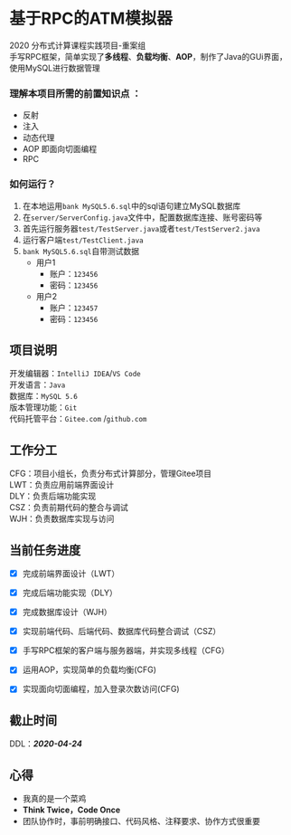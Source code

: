 # 基于RPC的ATM模拟器

2020 分布式计算课程实践项目-重案组    
手写RPC框架，简单实现了**多线程**、**负载均衡**、**AOP**，制作了Java的GUi界面，使用MySQL进行数据管理          

### 理解本项目所需的前置知识点 ：            

- 反射
- 注入
- 动态代理
- AOP 即面向切面编程
- RPC

### 如何运行？

1. 在本地运用`bank MySQL5.6.sql`中的sql语句建立MySQL数据库
2. 在`server/ServerConfig.java`文件中，配置数据库连接、账号密码等
3. 首先运行服务器`test/TestServer.java`或者`test/TestServer2.java`
4. 运行客户端`test/TestClient.java`
5. `bank MySQL5.6.sql`自带测试数据
   - 用户1 
     - 账户：`123456`
     - 密码：`123456`
   - 用户2
     - 账户：`123457`
     - 密码：`123456` 



## 项目说明

开发编辑器：`IntelliJ IDEA`/`VS Code`   
开发语言：`Java`   
数据库：`MySQL 5.6`    
版本管理功能：`Git`    
代码托管平台：`Gitee.com` /`github.com`    

## 工作分工

CFG：项目小组长，负责分布式计算部分，管理Gitee项目  
LWT：负责应用前端界面设计   
DLY：负责后端功能实现    
CSZ：负责前期代码的整合与调试    
WJH：负责数据库实现与访问         

## 当前任务进度

- [x] 完成前端界面设计（LWT）
- [x] 完成后端功能实现（DLY）
- [x] 完成数据库设计（WJH）
- [x] 实现前端代码、后端代码、数据库代码整合调试（CSZ）
- [x] 手写RPC框架的客户端与服务器端，并实现多线程（CFG）
- [x] 运用AOP，实现简单的负载均衡(CFG)
- [x] 实现面向切面编程，加入登录次数访问(CFG)





## 截止时间

DDL：***2020-04-24***



## 心得

- 我真的是一个菜鸡
- **Think Twice，Code Once**
- 团队协作时，事前明确接口、代码风格、注释要求、协作方式很重要